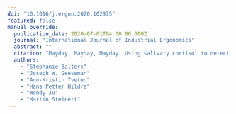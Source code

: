 ```yaml
---
doi: "10.1016/j.ergon.2020.102975"
featured: false
manual_override:
  publication_date: 2020-07-01T04:00:00.000Z
  journal: "International Journal of Industrial Ergonomics"
  abstract: ""
  citation: "Mayday, Mayday, Mayday: Using salivary cortisol to detect distress (and eustress!) in critical incident training (2020)"
  authors:
    - "Stephanie Balters"
    - "Joseph W. Geeseman"
    - "Ann-Kristin Tveten"
    - "Hans Petter Hildre"
    - "Wendy Ju"
    - "Martin Steinert"
---
```


<!-- You can add additional content about this publication here if needed -->
